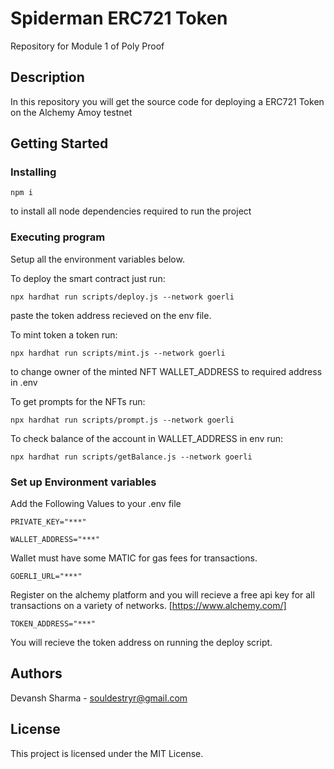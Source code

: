 # Spiderman ERC721 Token

Repository for Module 1 of Poly Proof

## Description

In this repository you will get the source code for deploying a ERC721 Token on the Alchemy Amoy testnet

## Getting Started

### Installing

```
npm i
```

to install all node dependencies required to run the project

### Executing program

Setup all the environment variables below.

To deploy the smart contract just run:

```
npx hardhat run scripts/deploy.js --network goerli
```

paste the token address recieved on the env file.

To mint token a token run:

```
npx hardhat run scripts/mint.js --network goerli
```

to change owner of the minted NFT WALLET_ADDRESS to required address in .env

To get prompts for the NFTs run:

```
npx hardhat run scripts/prompt.js --network goerli
```

To check balance of the account in WALLET_ADDRESS in env run:

```
npx hardhat run scripts/getBalance.js --network goerli
```

### Set up Environment variables

Add the Following Values to your .env file

```
PRIVATE_KEY="***"
```

```
WALLET_ADDRESS="***"
```

Wallet must have some MATIC for gas fees for transactions.

```
GOERLI_URL="***"
```

Register on the alchemy platform and you will recieve a free api key for all transactions on a variety of networks. [https://www.alchemy.com/]

```
TOKEN_ADDRESS="***"
```

You will recieve the token address on running the deploy script.

## Authors

Devansh Sharma - souldestryr@gmail.com

## License

This project is licensed under the MIT License.
